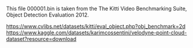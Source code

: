 This file 000001.bin is taken from the The Kitti Video Benchmarking Suite, Object Detection Evaluation 2012.  

https://www.cvlibs.net/datasets/kitti/eval_object.php?obj_benchmark=2d
https://www.kaggle.com/datasets/karimcossentini/velodyne-point-cloud-dataset?resource=download

